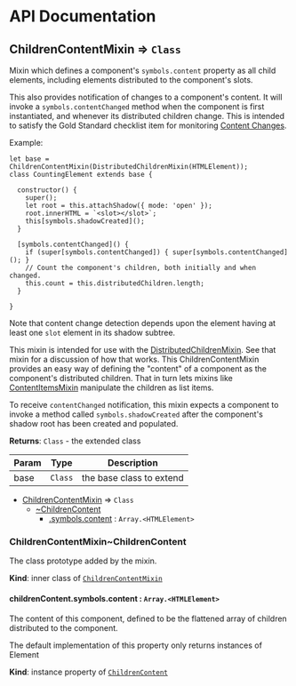 # API Documentation
<a name="module_ChildrenContentMixin"></a>

## ChildrenContentMixin ⇒ <code>Class</code>
Mixin which defines a component's `symbols.content` property as all
child elements, including elements distributed to the component's slots.

This also provides notification of changes to a component's content. It
will invoke a `symbols.contentChanged` method when the component is first
instantiated, and whenever its distributed children change. This is intended
to satisfy the Gold Standard checklist item for monitoring
[Content Changes](https://github.com/webcomponents/gold-standard/wiki/Content-Changes).

Example:

```
let base = ChildrenContentMixin(DistributedChildrenMixin(HTMLElement));
class CountingElement extends base {

  constructor() {
    super();
    let root = this.attachShadow({ mode: 'open' });
    root.innerHTML = `<slot></slot>`;
    this[symbols.shadowCreated]();
  }

  [symbols.contentChanged]() {
    if (super[symbols.contentChanged]) { super[symbols.contentChanged](); }
    // Count the component's children, both initially and when changed.
    this.count = this.distributedChildren.length;
  }

}
```

Note that content change detection depends upon the element having at least
one `slot` element in its shadow subtree.

This mixin is intended for use with the
[DistributedChildrenMixin](DistributedChildrenMixin.md). See that mixin for
a discussion of how that works. This ChildrenContentMixin
provides an easy way of defining the "content" of a component as the
component's distributed children. That in turn lets mixins like
[ContentItemsMixin](ContentItemsMixin.md) manipulate the children as list
items.

To receive `contentChanged` notification, this mixin expects a component to
invoke a method called `symbols.shadowCreated` after the component's shadow
root has been created and populated.

**Returns**: <code>Class</code> - the extended class  

| Param | Type | Description |
| --- | --- | --- |
| base | <code>Class</code> | the base class to extend |


* [ChildrenContentMixin](#module_ChildrenContentMixin) ⇒ <code>Class</code>
    * [~ChildrenContent](#module_ChildrenContentMixin..ChildrenContent)
        * [.symbols.content](#module_ChildrenContentMixin..ChildrenContent+symbols.content) : <code>Array.&lt;HTMLElement&gt;</code>

<a name="module_ChildrenContentMixin..ChildrenContent"></a>

### ChildrenContentMixin~ChildrenContent
The class prototype added by the mixin.

  **Kind**: inner class of <code>[ChildrenContentMixin](#module_ChildrenContentMixin)</code>
<a name="module_ChildrenContentMixin..ChildrenContent+symbols.content"></a>

#### childrenContent.symbols.content : <code>Array.&lt;HTMLElement&gt;</code>
The content of this component, defined to be the flattened array of
children distributed to the component.

The default implementation of this property only returns instances of
Element

  **Kind**: instance property of <code>[ChildrenContent](#module_ChildrenContentMixin..ChildrenContent)</code>

